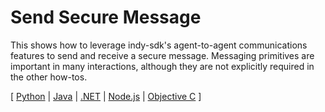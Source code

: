 # Send Secure Message

This shows how to leverage indy-sdk's agent-to-agent communications
features to send and receive a secure message. Messaging primitives
are important in many interactions, although they are not explicitly
required in the other how-tos.

[ [Python](python/README.md) | [Java](../not-yet-written.md) | [.NET](../not-yet-written.md) | [Node.js](../not-yet-written.md) | [Objective C](../not-yet-written.md) ]
